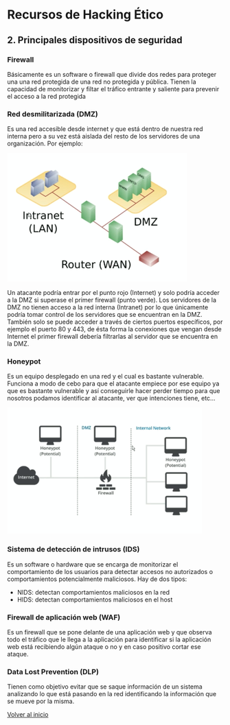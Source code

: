 # Recursos de Hacking Ético

## 2. Principales dispositivos de seguridad

### Firewall

Básicamente es un software o firewall que divide dos redes para proteger una una red protegida de una red no protegida y pública. Tienen la capacidad de monitorizar y filtar el tráfico entrante y saliente para prevenir el acceso a la red protegida

### Red desmilitarizada (DMZ)

Es una red accesible desde internet y que está dentro de nuestra red interna pero a su vez está aislada del resto de los servidores de una organización. Por ejemplo:

![dmz](./../img/dmz.png)

Un atacante podría entrar por el punto rojo (Internet) y solo podría acceder a la DMZ si superase el primer firewall (punto verde). Los servidores de la DMZ no tienen acceso a la red interna (Intranet) por lo que únicamente podría tomar control de los servidores que se encuentran en la DMZ. También solo se puede acceder a través de ciertos puertos específicos, por ejemplo el puerto 80 y 443, de ésta forma la conexiones que vengan desde Internet el primer firewall debería filtrarlas al servidor que se encuentra en la DMZ.

### Honeypot

Es un equipo desplegado en una red y el cual es bastante vulnerable. Funciona a modo de cebo para que el atacante empiece por ese equipo ya que es bastante vulnerable y así conseguirle hacer perder tiempo para que nosotros podamos identificar al atacante, ver que intenciones tiene, etc...

![honeypot](./../img/honeypot.png)

### Sistema de detección de intrusos (IDS)

Es un software o hardware que se encarga de monitorizar el comportamiento de los usuarios para detectar accesos no autorizados o comportamientos potencialmente maliciosos. Hay de dos tipos:

* NIDS: detectan comportamientos maliciosos en la red
* HIDS: detectan comportamientos maliciosos en el host

### Firewall de aplicación web (WAF)

Es un firewall que se pone delante de una aplicación web y que observa todo el tráfico que le llega a la aplicación para identificar si la aplicación web está recibiendo algún ataque o no y en caso positivo cortar ese ataque.

### Data Lost Prevention (DLP)

Tienen como objetivo evitar que se saque información de un sistema analizando lo que está pasando en la red identificando la información que se mueve por la misma.

[Volver al inicio](./../README.md)

